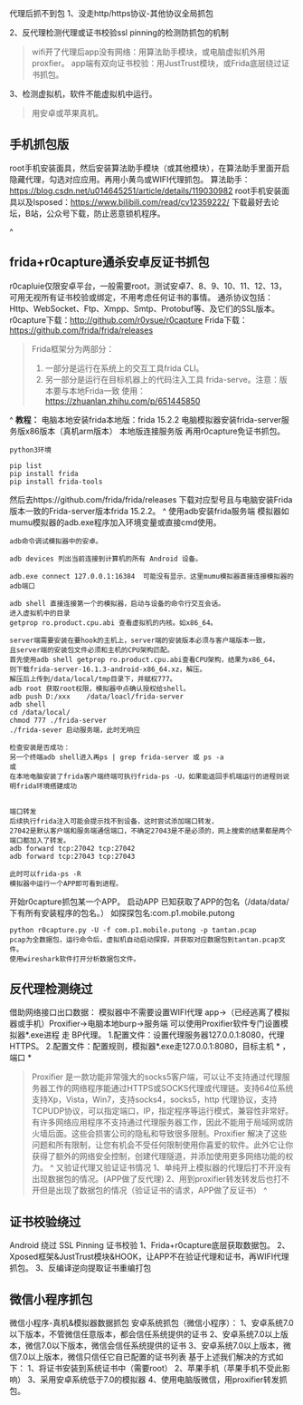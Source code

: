 代理后抓不到包
1、没走http/https协议-其他协议全局抓包

2、反代理检测代理或证书校验ssl pinning的检测防抓包的机制
>wifi开了代理后app没有网络：用算法助手模块，或电脑虚拟机外用proxfier。
>app端有双向证书校验：用JustTrust模块，或Frida底层绕过证书抓包。

3、检测虚拟机，软件不能虚拟机中运行。
>用安卓或苹果真机。

## **手机抓包版**
root手机安装面具，然后安装算法助手模块（或其他模块），在算法助手里面开启隐藏代理，勾选对应应用。再用小黄鸟或WIFI代理抓包。
算法助手：https://blog.csdn.net/u014645251/article/details/119030982
root手机安装面具以及lsposed：<https://www.bilibili.com/read/cv12359222/>
下载最好去论坛，B站，公众号下载，防止恶意锁机程序。

^
## **frida+r0capture通杀安卓反证书抓包**
r0capluie仅限安卓平台，一般需要root，测试安卓7、8、9、10、11、12、13，
可用无视所有证书校验或绑定，不用考虑任何证书的事情。
通杀协议包括：Http、WebSocket、Ftp、Xmpp、Smtp、Protobuf等、及它们的SSL版本。
r0capture下载：http://github.com/r0ysue/r0capture
Frida下载：https://github.com/frida/frida/releases
>Frida框架分为两部分：
>1. 一部分是运行在系统上的交互工具frida CLI。
>2. 另一部分是运行在目标机器上的代码注入工具 frida-serve。注意：版本要与本地Frida一致
>使用：<https://zhuanlan.zhihu.com/p/651445850>

^
**教程：**
电脑本地安装frida本地版：frida 15.2.2
电脑模拟器安装frida-server服务版x86版本（真机arm版本）
本地版连接服务版
再用r0capture免证书抓包。
```
python3环境

pip list
pip install frida
pip install frida-tools
```
然后去https://github.com/frida/frida/releases
下载对应型号且与电脑安装Frida版本一致的Frida-server版本frida 15.2.2。
^
使用adb安装frida服务端
模拟器如mumu模拟器的adb.exe程序加入环境变量或直接cmd使用。
```
adb命令调试模拟器中的安卓。

adb devices 列出当前连接到计算机的所有 Android 设备。

adb.exe connect 127.0.0.1:16384  可能没有显示，这里mumu模拟器直接连接模拟器的adb端口

adb shell 直接连接第一个的模拟器，启动与设备的命令行交互会话。
进入虚拟机中的目录
getprop ro.product.cpu.abi 查看虚拟机的内核。如x86_64。
```
```
server端需要安装在要hook的主机上，server端的安装版本必须与客户端版本一致，
且server端的安装包文件必须和主机的CPU架构匹配。
首先使用adb shell getprop ro.product.cpu.abi查看CPU架构，结果为x86_64，
则下载frida-server-16.1.3-android-x86_64.xz，解压。
解压后上传到/data/local/tmp目录下，并赋权777。
adb root 获取root权限，模拟器中点确认授权给shell。
adb push D:/xxx    /data/loacl/frida-server
adb shell
cd /data/local/
chmod 777 ./frida-server
./frida-sever 启动服务端，此时无响应

检查安装是否成功：
另一个终端adb shell进入再ps | grep frida-server 或 ps -a
或
在本地电脑安装了frida客户端终端可执行frida-ps -U，如果能返回手机端运行的进程则说明frida环境搭建成功


端口转发
后续执行frida注入可能会提示找不到设备，这时尝试添加端口转发，
27042是默认客户端和服务端通信端口，不确定27043是不是必须的，网上搜索的结果都是两个端口都加入了转发。
adb forward tcp:27042 tcp:27042
adb forward tcp:27043 tcp:27043

此时可以frida-ps -R
模拟器中运行一个APP即可看到进程。
```
开始r0capture抓包某一个APP。
启动APP
已知获取了APP的包名（/data/data/下有所有安装程序的包名。）
如探探包名:com.p1.mobile.putong
```
python r0capture.py -U -f com.p1.mobile.putong -p tantan.pcap
pcap为全数据包，运行命令后，虚拟机自动启动探探，并获取对应数据包到tantan.pcap文件。
使用wireshark软件打开分析数据包文件。
```

## **反代理检测绕过**
借助网络接口出口数据：
模拟器中不需要设置WIFI代理
app->（已经逃离了模拟器或手机）Proxifier->电脑本地burp->服务端
可以使用Proxifier软件专门设置模拟器*.exe进程 走 BP代理。
1.配置文件：设置代理服务器127.0.0.1:8080，代理HTTPS。
2.配置文件：配置规则，模拟器*.exe走127.0.0.1:8080，目标主机 * ，端口 *
>Proxifier 是一款功能非常强大的socks5客户端，可以让不支持通过代理服务器工作的网络程序能通过HTTPS或SOCKS代理或代理链。支持64位系统支持Xp，Vista，Win7，支持socks4，socks5，http 代理协议，支持TCPUDP协议，可以指定端口，IP，指定程序等运行模式，兼容性非常好。有许多网络应用程序不支持通过代理服务器工作，因此不能用于局域网或防火墙后面。这些会损害公司的隐私和导致很多限制。Proxifier 解决了这些问题和所有限制，让您有机会不受任何限制使用你喜爱的软件。此外它让你获得了额外的网络安全控制，创建代理隧道，并添加使用更多网络功能的权力。
^
又验证代理又验证证书情况
1、单纯开上模拟器的代理后打不开没有出现数据包的情况。(APP做了反代理)
2、用到proxifier转发转发后也打不开但是出现了数据包的情况（验证证书的请求，APP做了反证书）
^
## **证书校验绕过**
Android 绕过 SSL Pinning 证书校验
1、Frida+r0capture底层获取数据包。
2、Xposed框架&JustTrust模块&HOOK，让APP不在验证代理和证书，再WIFI代理抓包。
3、反编译逆向提取证书重编打包

## **微信小程序抓包**
微信小程序-真机&模拟器数据抓包
安卓系统抓包（微信小程序）：
1、安卓系统7.0以下版本，不管微信任意版本，都会信任系统提供的证书
2、安卓系统7.0以上版本，微信7.0以下版本，微信会信任系统提供的证书
3、安卓系统7.0以上版本，微信7.0以上版本，微信只信任它自已配置的证书列表
基于上述我们解决的方式如下：
1、将证书安装到系统证书中（需要root）
2、苹果手机（苹果手机不受此影响）
3、采用安卓系统低于7.0的模拟器
4、使用电脑版微信，用proxifier转发抓包。